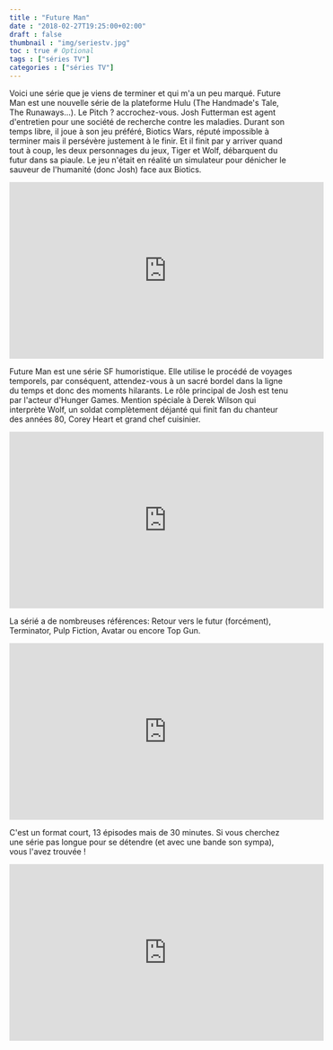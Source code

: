 ```yaml
---
title : "Future Man"
date : "2018-02-27T19:25:00+02:00"
draft : false
thumbnail : "img/seriestv.jpg"
toc : true # Optional
tags : ["séries TV"]
categories : ["séries TV"]
---
```


Voici une série que je viens de terminer et qui m'a un peu marqué. Future Man est une nouvelle série de la plateforme Hulu (The Handmade's Tale, The Runaways...). Le Pitch ? accrochez-vous. Josh Futterman est agent d'entretien pour une société de recherche contre les maladies. Durant son temps libre, il joue à son jeu préféré, Biotics Wars, réputé impossible à terminer mais il persévère justement à le finir. Et il finit par y arriver quand tout à coup, les deux personnages du jeux, Tiger et Wolf, débarquent du futur dans sa piaule. Le jeu n'était en réalité un simulateur pour dénicher le sauveur de l'humanité (donc Josh) face aux Biotics.

<iframe width="560" height="315" src="https://www.youtube.com/embed/vJaUfpbEYIU" frameborder="0" allow="autoplay; encrypted-media" allowfullscreen></iframe>

Future Man est une série SF humoristique. Elle utilise le procédé de voyages temporels, par conséquent, attendez-vous à un sacré bordel dans la ligne du temps et donc des moments hilarants. Le rôle principal de Josh est tenu par l'acteur d'Hunger Games. Mention spéciale à Derek Wilson qui interprète Wolf, un soldat complètement déjanté qui finit fan du chanteur des années 80, Corey Heart et grand chef cuisinier.

<iframe width="560" height="315" src="https://www.youtube.com/embed/wPJmKIglQVE" frameborder="0" allow="autoplay; encrypted-media" allowfullscreen></iframe>

La sérié a de nombreuses références: Retour vers le futur (forcément), Terminator, Pulp Fiction, Avatar ou encore Top Gun.

<iframe width="560" height="315" src="https://www.youtube.com/embed/lk_Tp_InLyI" frameborder="0" allow="autoplay; encrypted-media" allowfullscreen></iframe>

C'est un format court, 13 épisodes mais de 30 minutes. Si vous cherchez une série pas longue pour se détendre (et avec une bande son sympa), vous l'avez trouvée !

<iframe width="560" height="315" src="https://www.youtube.com/embed/LOUEqKJZfbY" frameborder="0" allow="autoplay; encrypted-media" allowfullscreen></iframe>

